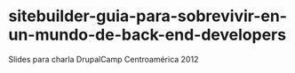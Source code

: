sitebuilder-guia-para-sobrevivir-en-un-mundo-de-back-end-developers
=============================

 Slides para charla DrupalCamp Centroamérica 2012